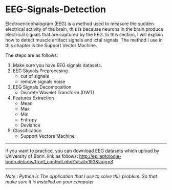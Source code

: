 EEG-Signals-Detection
===

Electroencephalogram (EEG) is a method used to measure the sudden electrical activity of the brain, this is because neurons in the brain produce electrical signals that are captured by the EEG. In this section, I will explain how to detect muscle artifact signals and ictal signals. The method I use in this chapter is the Support Vector Machine.

The steps are as follows:
1. Make sure you have EEG signals datasets.
2. EEG Signals Preprocesing
    - cut of signals
    - remove signals noise
3. EEG Signals Decomposition
    - Discrete Wavelet Transform (DWT)
4. Features Extraction
    - Mean
    - Max
    - Min
    - Entropy
    - Deviance
5. Classification
    - Support Vectore Machine

---

if you want to practice, you can download EEG datasets which upload by University of Bonn. link as follows: http://epileptologie-bonn.de/cms/front_content.php?idcat=193&lang=3

---
*Note : Python is The application that I use to solve this problem. So that make sure it is installed on your computer*
